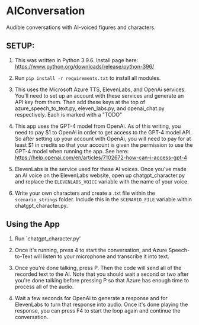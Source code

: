 # AIConversation
Audible conversations with AI-voiced figures and characters.

## SETUP:
1) This was written in Python 3.9.6. Install page here: https://www.python.org/downloads/release/python-396/

2) Run `pip install -r requirements.txt` to install all modules.

3) This uses the Microsoft Azure TTS, ElevenLabs, and OpenAi services. You'll need to set up an account with these services and generate an API key from them. Then add these keys at the top of azure_speech_to_text.py, eleven_labs.py, and openai_chat.py respectively. Each is marked with a "TODO"

4) This app uses the GPT-4 model from OpenAi. As of this writing, you need to pay $1 to OpenAi in order to get access to the GPT-4 model API. So after setting up your account with OpenAi, you will need to pay for at least $1 in credits so that your account is given the permission to use the GPT-4 model when running the app. See here: https://help.openai.com/en/articles/7102672-how-can-i-access-gpt-4

5) ElevenLabs is the service used for these AI voices. Once you've made an AI voice on the ElevenLabs website, open up chatgpt_character.py and replace the `ELEVENLABS_VOICE` variable with the name of your voice.

6) Write your own characters and create a .txt file within the `scenario_strings` folder. Include this in the `SCENARIO_FILE` variable within chatgpt_character.py.

## Using the App

1) Run `chatgpt_character.py'

2) Once it's running, press 4 to start the conversation, and Azure Speech-to-Text will listen to your microphone and transcribe it into text.

3) Once you're done talking, press P. Then the code will send all of the recorded text to the AI. Note that you should wait a second or two after you're done talking before pressing P so that Azure has enough time to process all of the audio.

4) Wait a few seconds for OpenAi to generate a response and for ElevenLabs to turn that response into audio. Once it's done playing the response, you can press F4 to start the loop again and continue the conversation.
